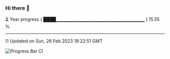 ### Hi there 👋

⏳ Year progress { ████▁▁▁▁▁▁▁▁▁▁▁▁▁▁▁▁▁▁▁▁▁▁▁▁▁▁ } 15.55 %

---

⏰ Updated on Sun, 26 Feb 2023 18:22:51 GMT

![Progress Bar CI](https://github.com/ZhaoGui/ZhaoGui/workflows/Progress%20Bar%20CI/badge.svg)
